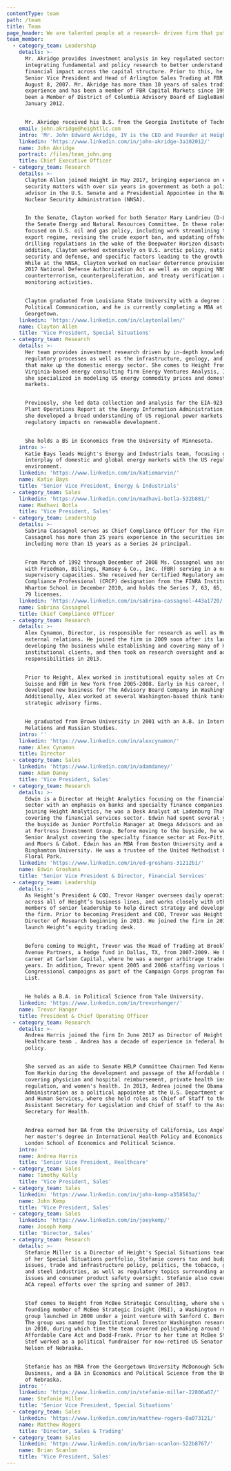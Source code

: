 ```yaml
---
contentType: team
path: /team
title: Team
page_header: We are talented people at a research- driven firm that puts clients first.
team_member:
  - category_team: Leadership
    details: >-
      Mr. Akridge provides investment analysis in key regulated sectors by
      integrating fundamental and policy research to better understand the
      financial impact across the capital structure. Prior to this, he served as
      Senior Vice President and Head of Arlington Sales Trading at FBR & Co.
      August 8, 2007. Mr. Akridge has more than 10 years of sales trading
      experience and has been a member of FBR Capital Markets since 1997. He has
      been a Member of District of Columbia Advisory Board of EagleBank since
      January 2012. 


      Mr. Akridge received his B.S. from the Georgia Institute of Technology.
    email: john.akridge@heightllc.com
    intro: 'Mr. John Edward Akridge, IV is the CEO and Founder at Height.'
    linkedin: 'https://www.linkedin.com/in/john-akridge-3a102012/'
    name: John Akridge
    portrait: /files/team_john.png
    title: Chief Executive Officer
  - category_team: Research
    details: >-
      Clayton Allen joined Height in May 2017, bringing experience on energy and
      security matters with over six years in government as both a policy
      advisor in the U.S. Senate and a Presidential Appointee in the National
      Nuclear Security Administration (NNSA). 


      In the Senate, Clayton worked for both Senator Mary Landrieu (D-LA) and
      the Senate Energy and Natural Resources Committee. In these roles, Clayton
      focused on U.S. oil and gas policy, including work streamlining the LNG
      export regime, revising the crude export ban, and updating offshore
      drilling regulations in the wake of the Deepwater Horizon disaster. In
      addition, Clayton worked extensively on U.S. arctic policy, national
      security and defense, and specific factors leading to the growth of ISIL.
      While at the NNSA, Clayton worked on nuclear deterrence provisions of the
      2017 National Defense Authorization Act as well as on ongoing NNSA
      counterterrorism, counterproliferation, and treaty verification and
      monitoring activities. 


      Clayton graduated from Louisiana State University with a degree in
      Political Communication, and he is currently completing a MBA at
      Georgetown.
    linkedin: 'https://www.linkedin.com/in/claytonlallen/'
    name: Clayton Allen
    title: 'Vice President, Special Situations'
  - category_team: Research
    details: >-
      Her team provides investment research driven by in-depth knowledge of
      regulatory processes as well as the infrastructure, geology, and economics
      that make up the domestic energy sector. She comes to Height from
      Virginia-based energy consulting firm Energy Ventures Analysis, Inc. where
      she specialized in modeling US energy commodity prices and domestic power
      markets. 


      Previously, she led data collection and analysis for the EIA-923 Power
      Plant Operations Report at the Energy Information Administration, where
      she developed a broad understanding of US regional power markets and
      regulatory impacts on renewable development. 


      She holds a BS in Economics from the University of Minnesota.
    intro: >-
      Katie Bays leads Height's Energy and Industrials team, focusing on the
      interplay of domestic and global energy markets with the US regulatory
      environment.
    linkedin: 'https://www.linkedin.com/in/katiemarvin/'
    name: Katie Bays
    title: 'Senior Vice President, Energy & Industrials'
  - category_team: Sales
    linkedin: 'https://www.linkedin.com/in/madhavi-botla-532b881/'
    name: Madhavi Botla
    title: 'Vice President, Sales'
  - category_team: Leadership
    details: >-
      Sabrina Cassagnol serves as Chief Compliance Officer for the Firm. Ms.
      Cassagnol has more than 25 years experience in the securities industry,
      including more than 15 years as a Series 24 principal. 


      From March of 1992 through December of 2008 Ms. Cassagnol was associated
      with Friedman, Billings, Ramsey & Co., Inc. (FBR) serving in a number of
      supervisory capacities. She received her Certified Regulatory and
      Compliance Professional (CRCP) designation from the FINRA Institute at The
      Wharton School in December 2010, and holds the Series 7, 63, 65, 24, and
      79 licenses.
    linkedin: 'https://www.linkedin.com/in/sabrina-cassagnol-443a1720/'
    name: Sabrina Cassagnol
    title: Chief Compliance Officer
  - category_team: Research
    details: >-
      Alex Cynamon, Director, is responsible for research as well as Height's
      external relations. He joined the firm in 2009 soon after its launch,
      developing the business while establishing and covering many of Height's
      institutional clients, and then took on research oversight and additional
      responsibilities in 2013. 


      Prior to Height, Alex worked in institutional equity sales at Credit
      Suisse and FBR in New York from 2005-2008. Early in his career, he
      developed new business for The Advisory Board Company in Washington.
      Additionally, Alex worked at several Washington-based think tanks and
      strategic advisory firms. 


      He graduated from Brown University in 2001 with an A.B. in International
      Relations and Russian Studies.
    intro: ''
    linkedin: 'https://www.linkedin.com/in/alexcynamon/'
    name: Alex Cynamon
    title: Director
  - category_team: Sales
    linkedin: 'https://www.linkedin.com/in/adamdaney/'
    name: Adam Daney
    title: 'Vice President, Sales'
  - category_team: Research
    details: >-
      Edwin is a Director at Height Analytics focusing on the financial services
      sector with an emphasis on banks and specialty finance companies. Prior to
      joining Height Analytics, he was a Desk Analyst at Ladenburg Thalmann
      covering the financial services sector. Edwin had spent several years on
      the buyside as Junior Portfolio Manager at Omega Advisors and an Analyst
      at Fortress Investment Group. Before moving to the buyside, he was a
      Senior Analyst covering the specialty finance sector at Fox-Pitt, Kelton
      and Moors & Cabot. Edwin has an MBA from Boston University and a BS from
      Binghamton University. He was a trustee of the United Methodist Church of
      Floral Park.
    linkedin: 'https://www.linkedin.com/in/ed-groshans-31212b1/'
    name: Edwin Groshans
    title: 'Senior Vice President & Director, Financial Services'
  - category_team: Leadership
    details: >-
      As Height’s President & COO, Trevor Hanger oversees daily operations
      across all of Height’s business lines, and works closely with other
      members of senior leadership to help direct strategy and development for
      the firm. Prior to becoming President and COO, Trevor was Height’s
      Director of Research beginning in 2013. He joined the firm in 2010 to help
      launch Height’s equity trading desk. 


      Before coming to Height, Trevor was the Head of Trading at Brookline
      Avenue Partners, a hedge fund in Dallas, TX, from 2007-2009. He began his
      career at Carlson Capital, where he was a merger arbitrage trader for five
      years. In addition, Trevor spent 2005 and 2006 staffing various US
      Congressional campaigns as part of the Campaign Corps program for EMILY’s
      List. 


      He holds a B.A. in Political Science from Yale University.
    linkedin: 'https://www.linkedin.com/in/trevorhanger/'
    name: Trevor Hanger
    title: President & Chief Operating Officer
  - category_team: Research
    details: >-
      Andrea Harris joined the firm In June 2017 as Director of Height's
      Healthcare team . Andrea has a decade of experience in federal health
      policy. 


      She served as an aide to Senate HELP Committee Chairmen Ted Kennedy and
      Tom Harkin during the development and passage of the Affordable Care Act,
      covering physician and hospital reimbursement, private health insurance
      regulation, and women's health. In 2013, Andrea joined the Obama
      Administration as a political appointee at the U.S. Department of Health
      and Human Services, where she held roles as Chief of Staff to the
      Assistant Secretary for Legislation and Chief of Staff to the Assistant
      Secretary for Health. 


      Andrea earned her BA from the University of California, Los Angeles and
      her master's degree in International Health Policy and Economics from the
      London School of Economics and Political Science.
    intro: ''
    name: Andrea Harris
    title: 'Senior Vice President, Healthcare'
  - category_team: Sales
    name: Timothy Kelly
    title: 'Vice President, Sales'
  - category_team: Sales
    linkedin: 'https://www.linkedin.com/in/john-kemp-a358583a/'
    name: John Kemp
    title: 'Vice President, Sales'
  - category_team: Sales
    linkedin: 'https://www.linkedin.com/in/joeykemp/'
    name: Joseph Kemp
    title: 'Director, Sales'
  - category_team: Research
    details: >-
      Stefanie Miller is a Director of Height's Special Situations team. As part
      of her Special Situations portfolio, Stefanie covers tax and budget
      issues, trade and infrastructure policy, politics, the tobacco, gaming,
      and steel industries, as well as regulatory topics surrounding antitrust
      issues and consumer product safety oversight. Stefanie also covered the
      ACA repeal efforts over the spring and summer of 2017. 


      Stef comes to Height from McBee Strategic Consulting, where she was a
      founding member of McBee Strategic Insight (MSI), a Washington research
      group launched in 2008 under a joint venture with Sanford C. Bernstein.
      The group was named top Institutional Investor Washington research group
      in 2010, during which time the team covered policymaking around the
      Affordable Care Act and Dodd-Frank. Prior to her time at McBee Strategic,
      Stef worked as a political fundraiser for now-retired US Senator Ben
      Nelson of Nebraska. 


      Stefanie has an MBA from the Georgetown University McDonough School of
      Business, and a BA in Economics and Political Science from the University
      of Nebraska.
    intro: ''
    linkedin: 'https://www.linkedin.com/in/stefanie-miller-22806a67/'
    name: Stefanie Miller
    title: 'Senior Vice President, Special Situations'
  - category_team: Sales
    linkedin: 'https://www.linkedin.com/in/matthew-rogers-0a073121/'
    name: Matthew Rogers
    title: 'Director, Sales & Trading'
  - category_team: Sales
    linkedin: 'https://www.linkedin.com/in/brian-scanlon-522b8767/'
    name: Brian Scanlon
    title: 'Vice President, Sales'
---
```


